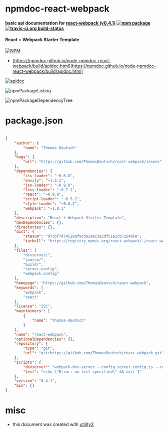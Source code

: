 # npmdoc-react-webpack

#### basic api documentation for  [react-webpack (v0.4.1)](https://github.com/ThomasDeutsch/react-webpack)  [![npm package](https://img.shields.io/npm/v/npmdoc-react-webpack.svg?style=flat-square)](https://www.npmjs.org/package/npmdoc-react-webpack) [![travis-ci.org build-status](https://api.travis-ci.org/npmdoc/node-npmdoc-react-webpack.svg)](https://travis-ci.org/npmdoc/node-npmdoc-react-webpack)

#### React + Webpack Starter Template

[![NPM](https://nodei.co/npm/react-webpack.png?downloads=true&downloadRank=true&stars=true)](https://www.npmjs.com/package/react-webpack)

- [https://npmdoc.github.io/node-npmdoc-react-webpack/build/apidoc.html](https://npmdoc.github.io/node-npmdoc-react-webpack/build/apidoc.html)

[![apidoc](https://npmdoc.github.io/node-npmdoc-react-webpack/build/screenCapture.buildCi.browser.%252Ftmp%252Fbuild%252Fapidoc.html.png)](https://npmdoc.github.io/node-npmdoc-react-webpack/build/apidoc.html)

![npmPackageListing](https://npmdoc.github.io/node-npmdoc-react-webpack/build/screenCapture.npmPackageListing.svg)

![npmPackageDependencyTree](https://npmdoc.github.io/node-npmdoc-react-webpack/build/screenCapture.npmPackageDependencyTree.svg)



# package.json

```json

{
    "author": {
        "name": "Thomas Deutsch"
    },
    "bugs": {
        "url": "https://github.com/ThomasDeutsch/react-webpack/issues"
    },
    "dependencies": {
        "css-loader": "~0.6.8",
        "envify": "~1.2.1",
        "jsx-loader": "~0.9.0",
        "less-loader": "~0.7.1",
        "react": "~0.9.0",
        "script-loader": "~0.5.2",
        "style-loader": "~0.6.2",
        "webpack": "~1.0.1"
    },
    "description": "React + Webpack Starter Template",
    "devDependencies": {},
    "directories": {},
    "dist": {
        "shasum": "07c6f7d74528af9cd82aac3e2df51e1cb7264958",
        "tarball": "https://registry.npmjs.org/react-webpack/-/react-webpack-0.4.1.tgz"
    },
    "files": [
        "devserver/",
        "source/",
        "build/",
        "server.config",
        "webpack.config"
    ],
    "homepage": "https://github.com/ThomasDeutsch/react-webpack",
    "keywords": [
        "webpack",
        "react"
    ],
    "license": "ISC",
    "maintainers": [
        {
            "name": "thomas-deutsch"
        }
    ],
    "name": "react-webpack",
    "optionalDependencies": {},
    "repository": {
        "type": "git",
        "url": "git+https://github.com/ThomasDeutsch/react-webpack.git"
    },
    "scripts": {
        "devserver": "webpack-dev-server --config server.config.js --content-base ./devserver_files --port 9500 --colors",
        "test": "echo \"Error: no test specified\" && exit 1"
    },
    "version": "0.4.1",
    "bin": {}
}
```



# misc
- this document was created with [utility2](https://github.com/kaizhu256/node-utility2)
